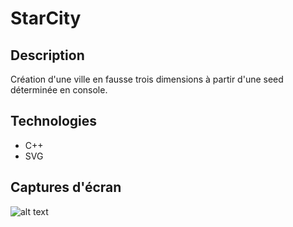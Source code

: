 # StarCity
## Description
Création d'une ville en fausse trois dimensions à partir d'une seed déterminée en console.
## Technologies
* C++
* SVG
## Captures d'écran
![alt text](https://github.com/[username]/[reponame]/blob/[branch]/image.jpg?raw=true)
